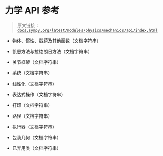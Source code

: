 # 力学 API 参考

> 原文链接：[`docs.sympy.org/latest/modules/physics/mechanics/api/index.html`](https://docs.sympy.org/latest/modules/physics/mechanics/api/index.html)

+   物体、惯性、载荷及其他函数（文档字符串）

+   凯恩方法与拉格朗日方法（文档字符串）

+   关节框架（文档字符串）

+   系统（文档字符串）

+   线性化（文档字符串）

+   表达式操作（文档字符串）

+   打印（文档字符串）

+   路径（文档字符串）

+   执行器（文档字符串）

+   包装几何（文档字符串）

+   已弃用类（文档字符串）
